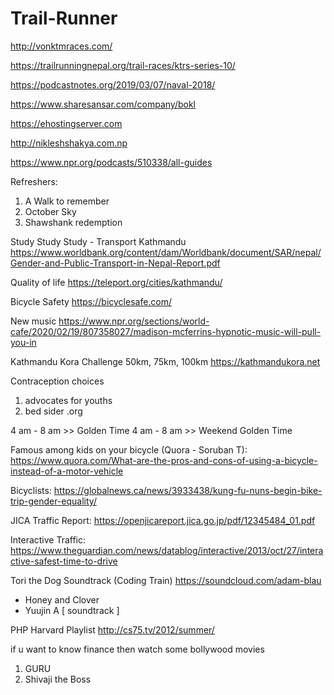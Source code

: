 # Trail-Runner

http://vonktmraces.com/

https://trailrunningnepal.org/trail-races/ktrs-series-10/


https://podcastnotes.org/2019/03/07/naval-2018/

https://www.sharesansar.com/company/bokl

https://ehostingserver.com

http://nikleshshakya.com.np

https://www.npr.org/podcasts/510338/all-guides

Refreshers:
1. A Walk to remember
2. October Sky
3. Shawshank redemption

Study Study Study - Transport Kathmandu
https://www.worldbank.org/content/dam/Worldbank/document/SAR/nepal/Gender-and-Public-Transport-in-Nepal-Report.pdf

Quality of life
https://teleport.org/cities/kathmandu/


Bicycle Safety
https://bicyclesafe.com/

New music
https://www.npr.org/sections/world-cafe/2020/02/19/807358027/madison-mcferrins-hypnotic-music-will-pull-you-in


Kathmandu Kora Challenge 50km, 75km, 100km
https://kathmandukora.net


Contraception choices
1. advocates for youths
2. bed sider .org


4 am - 8 am  >> Golden Time
4 am - 8 am  >> Weekend Golden Time

Famous among kids on your bicycle (Quora - Soruban T):
https://www.quora.com/What-are-the-pros-and-cons-of-using-a-bicycle-instead-of-a-motor-vehicle


Bicyclists: https://globalnews.ca/news/3933438/kung-fu-nuns-begin-bike-trip-gender-equality/


JICA Traffic Report: https://openjicareport.jica.go.jp/pdf/12345484_01.pdf


Interactive Traffic: https://www.theguardian.com/news/datablog/interactive/2013/oct/27/interactive-safest-time-to-drive

Tori the Dog Soundtrack (Coding Train) https://soundcloud.com/adam-blau

- Honey and Clover
- Yuujin A [ soundtrack ]

PHP Harvard Playlist http://cs75.tv/2012/summer/

if u want to know finance then watch some bollywood movies

1. GURU
2. Shivaji the Boss
